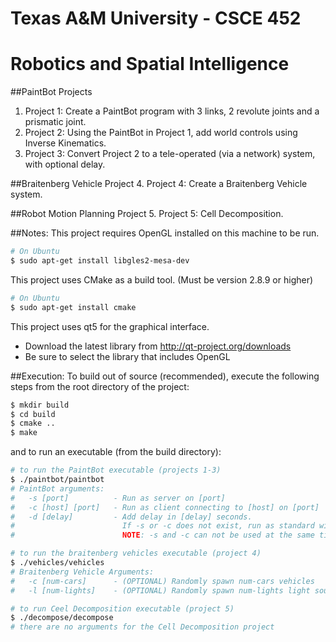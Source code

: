 Texas A&M University - CSCE 452
===============================
# Robotics and Spatial Intelligence

##PaintBot Projects
1. Project 1: Create a PaintBot program with 3 links, 2 revolute joints and a prismatic joint.
2. Project 2: Using the PaintBot in Project 1, add world controls using Inverse Kinematics.
3. Project 3: Convert Project 2 to a tele-operated (via a network) system, with optional delay.

##Braitenberg Vehicle Project
4. Project 4: Create a Braitenberg Vehicle system.

##Robot Motion Planning Project
5. Project 5: Cell Decomposition.

##Notes:
This project requires OpenGL installed on this machine to be run.
```bash
# On Ubuntu
$ sudo apt-get install libgles2-mesa-dev
```

This project uses CMake as a build tool.  (Must be version 2.8.9 or higher)
```bash
# On Ubuntu
$ sudo apt-get install cmake
```

	
This project uses qt5 for the graphical interface.
- Download the latest library from http://qt-project.org/downloads
- Be sure to select the library that includes OpenGL
	

##Execution:
To build out of source (recommended),
execute the following steps from the root directory of the project:
```bash
$ mkdir build
$ cd build
$ cmake ..
$ make
```

and to run an executable (from the build directory):
```bash
# to run the PaintBot executable (projects 1-3)
$ ./paintbot/paintbot
# PaintBot arguments:
#   -s [port]          - Run as server on [port]
#   -c [host] [port]   - Run as client connecting to [host] on [port]
#   -d [delay]         - Add delay in [delay] seconds.  
#                        If -s or -c does not exist, run as standard with no connections.  
#                        NOTE: -s and -c can not be used at the same time.

# to run the braitenberg vehicles executable (project 4)
$ ./vehicles/vehicles
# Braitenberg Vehicle Arguments:
#   -c [num-cars]      - (OPTIONAL) Randomly spawn num-cars vehicles
#   -l [num-lights]    - (OPTIONAL) Randomly spawn num-lights light sources

# to run Ceel Decomposition executable (project 5)
$ ./decompose/decompose
# there are no arguments for the Cell Decomposition project
```

